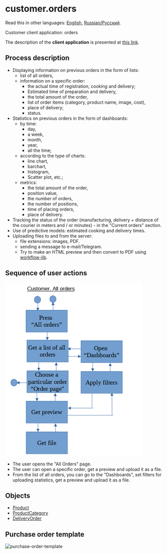 # customer.orders

Read this in other languages: [English](customer.orders.md), [Russian/Русский](customer.orders.ru.md). 

Customer client application: orders

The description of the **client application** is presented at [this link](../../frontend/customerclient.md).

## Process description

- Displaying information on previous orders in the form of lists:
    - list of all orders,
    - information on a specific order:
        - the actual time of registration, cooking and delivery;
        - Estimated time of preparation and delivery,
        - the total amount of the order,
        - list of order items (category, product name, image, cost),
        - place of delivery;
        - status.
- Statistics on previous orders in the form of dashboards:
    - by time:
        - day,
        - a week,
        - month,
        - year,
        - all the time;
    - according to the type of charts:
        - line chart,
        - barchart,
        - histogram,
        - Scatter plot, etc.;
    - metrics:
        - the total amount of the order,
        - position value,
        - the number of orders,
        - the number of positions,
        - time of placing orders,
        - place of delivery.
- Tracking the status of the order (manufacturing, delivery + distance of the courier in meters and / or minutes) - in the "Current orders" section.
- Use of predictive models: estimated cooking and delivery times.
- Uploading files to and from the server:
    - file extensions: images, PDF.
    - sending a message to e-mail/Telegram.
    - Try to make an HTML preview and then convert to PDF using [workflow-lib](https://github.com/alexeysp11/workflow-lib).

## Sequence of user actions

![customer.allorders](../../img/activitydiagrams/customer.allorders.png)

- The user opens the "All Orders" page.
- The user can open a specific order, get a preview and upload it as a file.
- From the list of all orders, you can go to the "Dashboards", set filters for uploading statistics, get a preview and upload it as a file.

## Objects 

- [Product](https://github.com/alexeysp11/workflow-lib/blob/main/docs/Models/Business/Products/Product.md)
- [ProductCategory](https://github.com/alexeysp11/workflow-lib/blob/main/docs/Models/Business/Products/ProductCategory.md)
- [DeliveryOrder](https://github.com/alexeysp11/workflow-lib/blob/main/docs/Models/Business/BusinessDocuments/DeliveryOrder.md)

## Purchase order template 

![purchase-order-template](https://templates.invoicehome.com/purchase-order-template-us-mono-black-750px.png)

